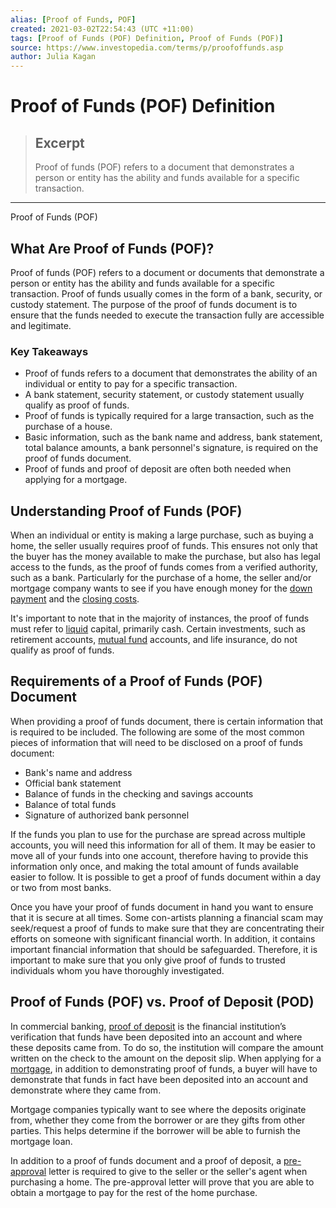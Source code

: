 ```yaml
---
alias: [Proof of Funds, POF]
created: 2021-03-02T22:54:43 (UTC +11:00)
tags: [Proof of Funds (POF) Definition, Proof of Funds (POF)]
source: https://www.investopedia.com/terms/p/proofoffunds.asp
author: Julia Kagan
---
```


# Proof of Funds (POF) Definition

> ## Excerpt
> Proof of funds (POF) refers to a document that demonstrates a person or entity has the ability and funds available for a specific transaction.

---

Proof of Funds (POF)
## What Are Proof of Funds (POF)?

Proof of funds (POF) refers to a document or documents that demonstrate a person or entity has the ability and funds available for a specific transaction. Proof of funds usually comes in the form of a bank, security, or custody statement. The purpose of the proof of funds document is to ensure that the funds needed to execute the transaction fully are accessible and legitimate.

### Key Takeaways

-   Proof of funds refers to a document that demonstrates the ability of an individual or entity to pay for a specific transaction.
-   A bank statement, security statement, or custody statement usually qualify as proof of funds.
-   Proof of funds is typically required for a large transaction, such as the purchase of a house.
-   Basic information, such as the bank name and address, bank statement, total balance amounts, a bank personnel's signature, is required on the proof of funds document.
-   Proof of funds and proof of deposit are often both needed when applying for a mortgage.

## Understanding Proof of Funds (POF)

When an individual or entity is making a large purchase, such as buying a home, the seller usually requires proof of funds. This ensures not only that the buyer has the money available to make the purchase, but also has legal access to the funds, as the proof of funds comes from a verified authority, such as a bank. Particularly for the purchase of a home, the seller and/or mortgage company wants to see if you have enough money for the [down payment](https://www.investopedia.com/terms/d/down_payment.asp) and the [closing costs](https://www.investopedia.com/terms/c/closingcosts.asp).

It's important to note that in the majority of instances, the proof of funds must refer to [liquid](https://www.investopedia.com/terms/l/liquidasset.asp) capital, primarily cash. Certain investments, such as retirement accounts, [mutual fund](https://www.investopedia.com/terms/m/mutualfund.asp) accounts, and life insurance, do not qualify as proof of funds.

## Requirements of a Proof of Funds (POF) Document

When providing a proof of funds document, there is certain information that is required to be included. The following are some of the most common pieces of information that will need to be disclosed on a proof of funds document:

-   Bank's name and address
-   Official bank statement
-   Balance of funds in the checking and savings accounts
-   Balance of total funds
-   Signature of authorized bank personnel

If the funds you plan to use for the purchase are spread across multiple accounts, you will need this information for all of them. It may be easier to move all of your funds into one account, therefore having to provide this information only once, and making the total amount of funds available easier to follow. It is possible to get a proof of funds document within a day or two from most banks.

Once you have your proof of funds document in hand you want to ensure that it is secure at all times. Some con-artists planning a financial scam may seek/request a proof of funds to make sure that they are concentrating their efforts on someone with significant financial worth. In addition, it contains important financial information that should be safeguarded. Therefore, it is important to make sure that you only give proof of funds to trusted individuals whom you have thoroughly investigated.

## Proof of Funds (POF) vs. Proof of Deposit (POD)

In commercial banking, [proof of deposit](https://www.investopedia.com/terms/p/proof-of-deposit-pod.asp) is the financial institution’s verification that funds have been deposited into an account and where these deposits came from. To do so, the institution will compare the amount written on the check to the amount on the deposit slip. When applying for a [mortgage](https://www.investopedia.com/terms/m/mortgage.asp), in addition to demonstrating proof of funds, a buyer will have to demonstrate that funds in fact have been deposited into an account and demonstrate where they came from.

Mortgage companies typically want to see where the deposits originate from, whether they come from the borrower or are they gifts from other parties. This helps determine if the borrower will be able to furnish the mortgage loan.

In addition to a proof of funds document and a proof of deposit, a [pre-approval](https://www.investopedia.com/terms/p/preapproval.asp) letter is required to give to the seller or the seller's agent when purchasing a home. The pre-approval letter will prove that you are able to obtain a mortgage to pay for the rest of the home purchase.
